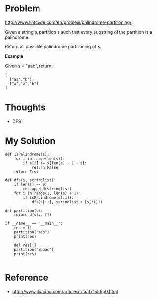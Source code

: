 # Problem

http://www.lintcode.com/en/problem/palindrome-partitioning/

Given a string s, partition s such that every substring of the partition is a palindrome.

Return all possible palindrome partitioning of s.

**Example**

Given s = "aab", return:

```
[
  ["aa","b"],
  ["a","a","b"]
]
```

# Thoughts

- DFS

# My Solution

```
def isPalindrome(s):
    for i in range(len(s)):
        if s[i] != s[len(s) - 1 - i]:
            return False
    return True

def dfs(s, stringlist):
    if len(s) == 0:
        res.append(stringlist)
    for i in range(1, len(s) + 1):
        if isPalindrome(s[:i]):
            dfs(s[i:], stringlist + [s[:i]])

def partition(s):
    return dfs(s, [])

if __name__ == '__main__':
    res = []
    partition("aab")
    print(res)

    del res[:]
    partition("abbac")
    print(res)
 
```

# Reference

- http://www.itdadao.com/articles/c15a171556p0.html